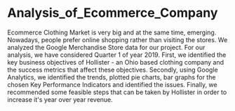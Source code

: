 # Analysis_of_Ecommerce_Company

Ecommerce Clothing Market is very big and at the same time, emerging. Nowadays, people prefer online shopping rather than visiting the stores. We analyzed the Google Merchandise Store data for our project. For our analysis, we have considered Quarter 1 of year 2019. First, we identified the key business objectives of Hollister - an Ohio based clothing company and the success metrics that affect these objectives.
Secondly, using Google Analytics, we identified the trends, plotted pie charts, bar graphs for the chosen Key Performance Indicators and identified the issues.
Finally, we recommended some feasible steps that can be taken by Hollister in order to increase it's year over year revenue.
